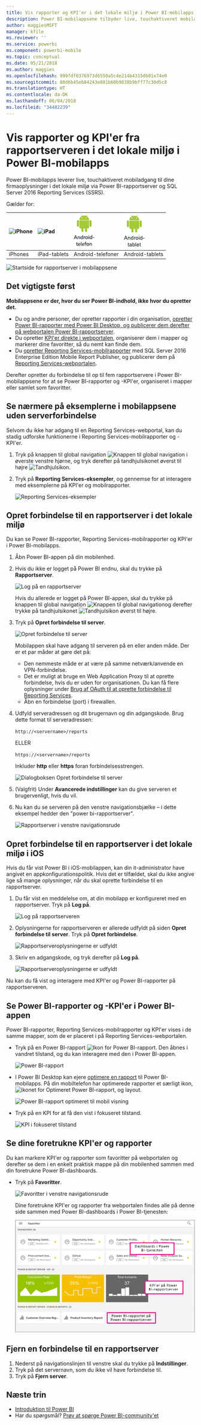 ```yaml
---
title: Vis rapporter og KPI'er i det lokale miljø i Power BI-mobilapps
description: Power BI-mobilappsene tilbyder live, touchaktiveret mobiladgang til dine virksomhedsoplysninger i det lokale miljø via SQL Server Reporting Services og Power BI-rapportserver.
author: maggiesMSFT
manager: kfile
ms.reviewer: ''
ms.service: powerbi
ms.component: powerbi-mobile
ms.topic: conceptual
ms.date: 05/21/2018
ms.author: maggies
ms.openlocfilehash: 999fdf0376973d6550a5c4e214b4315db01e74e0
ms.sourcegitcommit: 80d6b45eb84243e801b60b9038b9bff77c30d5c8
ms.translationtype: HT
ms.contentlocale: da-DK
ms.lasthandoff: 06/04/2018
ms.locfileid: "34482239"
---
```

# <a name="view-on-premises-report-server-reports-and-kpis-in-the-power-bi-mobile-apps"></a>Vis rapporter og KPI'er fra rapportserveren i det lokale miljø i Power BI-mobilapps

Power BI-mobilapps leverer live, touchaktiveret mobiladgang til dine firmaoplysninger i det lokale miljø via Power BI-rapportserver og SQL Server 2016 Reporting Services (SSRS).

Gælder for:

| ![iPhone](media/mobile-app-ssrs-kpis-mobile-on-premises-reports/iphone-logo-50-px.png) | ![iPad](media/mobile-app-ssrs-kpis-mobile-on-premises-reports/ipad-logo-50-px.png) | ![Android-telefon](media/mobile-app-ssrs-kpis-mobile-on-premises-reports/android-phone-logo-50-px.png) | ![Android-tablet](media/mobile-app-ssrs-kpis-mobile-on-premises-reports/android-tablet-logo-50-px.png) |
|:--- |:--- |:--- |:--- |
| iPhones |iPad-tablets |Android-telefoner |Android-tablets |


![Startside for rapportserver i mobilappsene](media/mobile-app-ssrs-kpis-mobile-on-premises-reports/power-bi-ipad-pbi-report-server-home.png)

## <a name="first-things-first"></a>Det vigtigste først
**Mobilappsene er der, hvor du ser Power BI-indhold, ikke hvor du opretter det.**

* Du og andre personer, der opretter rapporter i din organisation, [opretter Power BI-rapporter med Power BI Desktop, og publicerer dem derefter på webportalen Power BI-rapportserver](report-server/quickstart-create-powerbi-report.md). 
* Du opretter [KPI'er direkte i webportalen](https://docs.microsoft.com/sql/reporting-services/working-with-kpis-in-reporting-services), organiserer dem i mapper og markerer dine favoritter, så du nemt kan finde dem. 
* Du [opretter Reporting Services-mobilrapporter](https://docs.microsoft.com/sql/reporting-services/mobile-reports/create-mobile-reports-with-sql-server-mobile-report-publisher) med SQL Server 2016 Enterprise Edition Mobile Report Publisher, og publicerer dem på [Reporting Services-webportalen](https://docs.microsoft.com/sql/reporting-services/web-portal-ssrs-native-mode).  

Derefter opretter du forbindelse til op til fem rapportservere i Power BI-mobilappsene for at se Power BI-rapporter og -KPI'er, organiseret i mapper eller samlet som favoritter. 

## <a name="explore-samples-in-the-mobile-apps-without-a-server-connection"></a>Se nærmere på eksemplerne i mobilappsene uden serverforbindelse
Selvom du ikke har adgang til en Reporting Services-webportal, kan du stadig udforske funktionerne i Reporting Services-mobilrapporter og -KPI'er. 

1. Tryk på knappen til global navigation ![Knappen til global navigation](media/mobile-app-ssrs-kpis-mobile-on-premises-reports/power-bi-iphone-global-nav-button.png) i øverste venstre hjørne, og tryk derefter på tandhjulsikonet øverst til højre ![Tandhjulsikon](media/mobile-app-ssrs-kpis-mobile-on-premises-reports/power-bi-ios-settings-icon.png).
2. Tryk på **Reporting Services-eksempler**, og gennemse for at interagere med eksemplerne på KPI'er og mobilrapporter.
   
   ![Reporting Services-eksempler](media/mobile-app-ssrs-kpis-mobile-on-premises-reports/power-bi-iphone-ssrs-samples.png)

## <a name="connect-to-an-on-premises-report-server"></a>Opret forbindelse til en rapportserver i det lokale miljø
Du kan se Power BI-rapporter, Reporting Services-mobilrapporter og KPI'er i Power BI-mobilapps. 

1. Åbn Power BI-appen på din mobilenhed.
2. Hvis du ikke er logget på Power BI endnu, skal du trykke på **Rapportserver**.
   
   ![Log på en rapportserver](media/mobile-app-ssrs-kpis-mobile-on-premises-reports/power-bi-connect-to-rs-login.png)
   
   Hvis du allerede er logget på Power BI-appen, skal du trykke på knappen til global navigation ![Knappen til global navigation](media/mobile-app-ssrs-kpis-mobile-on-premises-reports/power-bi-iphone-global-nav-button.png)og derefter trykke på tandhjulsikonet ![Tandhjulsikon](media/mobile-app-ssrs-kpis-mobile-on-premises-reports/power-bi-ios-settings-icon.png) øverst til højre.
3. Tryk på **Opret forbindelse til server**.
   
    ![Opret forbindelse til server](media/mobile-app-ssrs-kpis-mobile-on-premises-reports/power-bi-android-server-sign-in.png)

     Mobilappen skal have adgang til serveren på en eller anden måde. Der er et par måder at gøre det på:

    - Den nemmeste måde er at være på samme netværk/anvende en VPN-forbindelse.
    - Det er muligt at bruge en Web Application Proxy til at oprette forbindelse, hvis du er uden for organisationen. Du kan få flere oplysninger under [Brug af OAuth til at oprette forbindelse til Reporting Services](mobile-oauth-ssrs.md). 
    - Åbn en forbindelse (port) i firewallen.

1. Udfyld serveradressen og dit brugernavn og din adgangskode. Brug dette format til serveradressen:
   
     `http://<servername>/reports`
   
     ELLER
   
     `https://<servername>/reports`
   
   Inkluder **http** eller **https** foran forbindelsesstrengen.
   
    ![Dialogboksen Opret forbindelse til server](media/mobile-app-ssrs-kpis-mobile-on-premises-reports/power-bi-ios-connect-to-server-dialog.png)
5. (Valgfrit) Under **Avancerede indstillinger** kan du give serveren et brugervenligt, hvis du vil.
6. Nu kan du se serveren på den venstre navigationsbjælke – i dette eksempel hedder den "power bi-rapportserver".
   
   ![Rapportserver i venstre navigationsrude](media/mobile-app-ssrs-kpis-mobile-on-premises-reports/power-bi-iphone-left-nav-report-server.png)

## <a name="connect-to-an-on-premises-report-server-in-ios"></a>Opret forbindelse til en rapportserver i det lokale miljø i iOS

Hvis du får vist Power BI i iOS-mobilappen, kan din it-administrator have angivet en appkonfigurationspolitik. Hvis det er tilfældet, skal du ikke angive lige så mange oplysninger, når du skal oprette forbindelse til en rapportserver. 

1. Du får vist en meddelelse om, at din mobilapp er konfigureret med en rapportserver. Tryk på **Log på**.

    ![Log på rapportserveren](media/mobile-app-ssrs-kpis-mobile-on-premises-reports/power-bi-config-server-sign-in.png)

2.  Oplysningerne for rapportserveren er allerede udfyldt på siden **Opret forbindelse til server**. Tryk på **Opret forbindelse**.

    ![Rapportserveroplysningerne er udfyldt](media/mobile-app-ssrs-kpis-mobile-on-premises-reports/power-bi-ios-remote-configure-connect-server.png)

3. Skriv en adgangskode, og tryk derefter på **Log på**. 

    ![Rapportserveroplysningerne er udfyldt](media/mobile-app-ssrs-kpis-mobile-on-premises-reports/power-bi-config-server-address.png)

Nu kan du få vist og interagere med KPI'er og Power BI-rapporter på rapportserveren.

## <a name="view-power-bi-reports-and-kpis-in-the-power-bi-app"></a>Se Power BI-rapporter og -KPI'er i Power BI-appen
Power BI-rapporter, Reporting Services-mobilrapporter og KPI'er vises i de samme mapper, som de er placeret i på Reporting Services-webportalen. 

* Tryk på en Power BI-rapport ![Ikon for Power BI-rapport](media/mobile-app-ssrs-kpis-mobile-on-premises-reports/power-bi-rs-mobile-report-icon.png). Den åbnes i vandret tilstand, og du kan interagere med den i Power BI-appen.
  
    ![Power BI-rapport](media/mobile-app-ssrs-kpis-mobile-on-premises-reports/power-bi-iphone-report-server-report.png)
* I Power BI Desktop kan ejere [optimere en rapport](desktop-create-phone-report.md) til Power BI-mobilapps. På din mobiltelefon har optimerede rapporter et særligt ikon, ![ikonet for Optimeret Power BI-rapport](media/mobile-app-ssrs-kpis-mobile-on-premises-reports/power-bi-rs-mobile-optimized-icon.png), og layout.
  
    ![Power BI-rapport optimeret til mobil visning](media/mobile-app-ssrs-kpis-mobile-on-premises-reports/power-bi-rs-mobile-optimized-report.png)
* Tryk på en KPI for at få den vist i fokuseret tilstand.
  
    ![KPI i fokuseret tilstand](media/mobile-app-ssrs-kpis-mobile-on-premises-reports/pbi_ipad_ssmrp_tile.png)

## <a name="view-your-favorite-kpis-and-reports"></a>Se dine foretrukne KPI'er og rapporter
Du kan markere KPI'er og rapporter som favoritter på webportalen og derefter se dem i en enkelt praktisk mappe på din mobilenhed sammen med din foretrukne Power BI-dashboards.

* Tryk på **Favoritter**.
  
   ![Favoritter i venstre navigationsrude](media/mobile-app-ssrs-kpis-mobile-on-premises-reports/power-bi-ipad-faves-pbi-report-server-update.png)
  
   Dine foretrukne KPI'er og rapporter fra webportalen findes alle på denne side sammen med Power BI-dashboards i Power BI-tjenesten:
  
   ![Power BI-rapporter og -dashboards på siden Favoritter](media/mobile-app-ssrs-kpis-mobile-on-premises-reports/power-bi-ipad-favorites.png)

## <a name="remove-a-connection-to-a-report-server"></a>Fjern en forbindelse til en rapportserver
1. Nederst på navigationslinjen til venstre skal du trykke på **Indstillinger**.
2. Tryk på det servernavn, som du ikke vil have forbindelse til.
3. Tryk på **Fjern server**.

## <a name="next-steps"></a>Næste trin
* [Introduktion til Power BI](service-get-started.md)  
* Har du spørgsmål? [Prøv at spørge Power BI-community'et](http://community.powerbi.com/)

